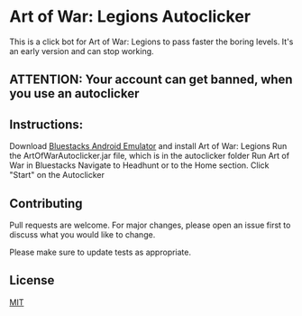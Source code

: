# Art of War: Legions Autoclicker

This is a click bot for Art of War: Legions to pass faster the boring levels. It's an early version and can stop working.

## ATTENTION: Your account can get banned, when you use an autoclicker

## Instructions:
Download [Bluestacks Android Emulator](https://www.bluestacks.com/) and install Art of War: Legions
Run the ArtOfWarAutoclicker.jar file, which is in the autoclicker folder
Run Art of War in Bluestacks
Navigate to Headhunt or to the Home section.
Click "Start" on the Autoclicker

## Contributing
Pull requests are welcome. For major changes, please open an issue first to discuss what you would like to change.

Please make sure to update tests as appropriate.

## License
[MIT](https://choosealicense.com/licenses/mit/)
